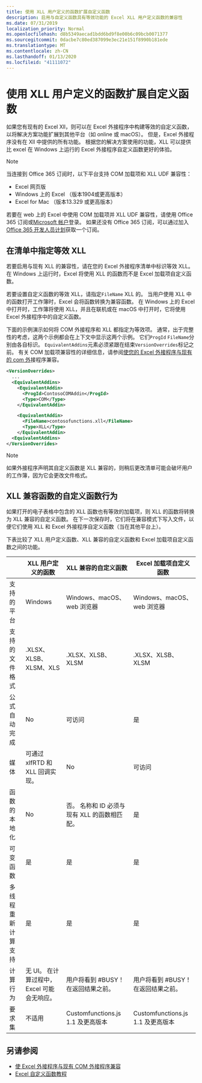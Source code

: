```yaml
---
title: 使用 XLL 用户定义的函数扩展自定义函数
description: 启用与自定义函数具有等效功能的 Excel XLL 用户定义函数的兼容性
ms.date: 07/31/2019
localization_priority: Normal
ms.openlocfilehash: d8b5349aecad1bdd6bd9f8e00b6c09bcb0071377
ms.sourcegitcommit: 0dacbe7c80ed387099e3ec21e151f8990b181ede
ms.translationtype: MT
ms.contentlocale: zh-CN
ms.lasthandoff: 01/13/2020
ms.locfileid: "41111072"
---
```

# <a name="extend-custom-functions-with-xll-user-defined-functions"></a>使用 XLL 用户定义的函数扩展自定义函数

如果您有现有的 Excel Xll，则可以在 Excel 外接程序中构建等效的自定义函数，以将解决方案功能扩展到其他平台（如 online 或 macOS）。 但是，Excel 外接程序没有在 Xll 中提供的所有功能。 根据您的解决方案使用的功能，XLL 可以提供比 excel 在 Windows 上运行的 Excel 外接程序自定义函数更好的体验。

> [!NOTE]
> 当连接到 Office 365 订阅时，以下平台支持 COM 加载项和 XLL UDF 兼容性：
> - Excel 网页版
> - Windows 上的 Excel （版本1904或更高版本）
> - Excel for Mac （版本13.329 或更高版本）
> 
> 若要在 web 上的 Excel 中使用 COM 加载项并 XLL UDF 兼容性，请使用 Office 365 订阅或[Microsoft 帐户](https://account.microsoft.com/account)登录。 如果还没有 Office 365 订阅，可以通过加入 [Office 365 开发人员计划](https://developer.microsoft.com/office/dev-program)获取一个订阅。

## <a name="specify-equivalent-xll-in-the-manifest"></a>在清单中指定等效 XLL

若要启用与现有 XLL 的兼容性，请在您的 Excel 外接程序清单中标识等效 XLL。 在 Windows 上运行时，Excel 将使用 XLL 的函数而不是 Excel 加载项自定义函数。

若要设置自定义函数的等效 XLL，请指定`FileName` XLL 的。 当用户使用 XLL 中的函数打开工作簿时，Excel 会将函数转换为兼容函数。 在 Windows 上的 Excel 中打开时，工作簿将使用 XLL，并且在联机或在 macOS 中打开时，它将使用 Excel 外接程序中的自定义函数。

下面的示例演示如何将 COM 外接程序和 XLL 都指定为等效项。 通常，出于完整性的考虑，这两个示例都会在上下文中显示这两个示例。 它们`ProgId` `FileName`分别由各自标识。 `EquivalentAddins`元素必须紧跟在结束`VersionOverrides`标记之前。 有关 COM 加载项兼容性的详细信息，请参阅[使您的 Excel 外接程序与现有的 com 外](../develop/make-office-add-in-compatible-with-existing-com-add-in.md)接程序兼容。

```xml
<VersionOverrides>
  ...
  <EquivalentAddins>
    <EquivalentAddin>
      <ProgId>ContosoCOMAddin</ProgId>
      <Type>COM</Type>
    </EquivalentAddin>

    <EquivalentAddin>
      <FileName>contosofunctions.xll</FileName>
      <Type>XLL</Type>
    </EquivalentAddin>
  <EquivalentAddins>
</VersionOverrides>
```

> [!NOTE]
> 如果外接程序声明其自定义函数是 XLL 兼容的，则稍后更改清单可能会破坏用户的工作簿，因为它会更改文件格式。

## <a name="custom-function-behavior-for-xll-compatible-functions"></a>XLL 兼容函数的自定义函数行为

如果打开的电子表格中包含的 XLL 函数也有等效的加载项，则 XLL 的函数将转换为 XLL 兼容的自定义函数。 在下一次保存时，它们将在兼容模式下写入文件，以便它们使用 XLL 和 Excel 外接程序自定义函数（当在其他平台上）。

下表比较了 XLL 用户定义函数、XLL 兼容的自定义函数和 Excel 加载项自定义函数之间的功能。

|         |XLL 用户定义的函数 |XLL 兼容的自定义函数 |Excel 加载项自定义函数 |
|---------|---------|---------|---------|
| 支持的平台 | Windows | Windows、macOS、web 浏览器 | Windows、macOS、web 浏览器 |
| 支持的文件格式 | .XLSX、XLSB、XLSM、XLS | .XLSX、XLSB、XLSM | .XLSX、XLSB、XLSM |
| 公式自动完成 | No | 可访问 | 是 |
| 媒体 | 可通过 xlfRTD 和 XLL 回调实现。 | No | 可访问 |
| 函数的本地化 | No | 否。 名称和 ID 必须与现有 XLL 的函数相匹配。 | 是 |
| 可变函数 | 是 | 是 | 是 |
| 多线程重新计算支持 | 是 | 是 | 是 |
| 计算行为 | 无 UI。 在计算过程中，Excel 可能会无响应。 | 用户将看到 #BUSY！ 在返回结果之前。 | 用户将看到 #BUSY！ 在返回结果之前。 |
| 要求集 | 不适用 | Customfunctions.js 1.1 及更高版本 | Customfunctions.js 1.1 及更高版本 |

## <a name="see-also"></a>另请参阅

- [使 Excel 外接程序与现有 COM 外接程序兼容](../develop/make-office-add-in-compatible-with-existing-com-add-in.md)
- [Excel 自定义函数教程](../tutorials/excel-tutorial-create-custom-functions.md)

